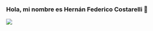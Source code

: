 ### Hola, mi nombre es Hernán Federico Costarelli 👋

<!--
**hernancostarelli/hernancostarelli** is a ✨ _special_ ✨ repository because its `README.md` (this file) appears on your GitHub profile.

Here are some ideas to get you started:

- 🔭 I’m currently working on ...
- 🌱 I’m currently learning ...
- 👯 I’m looking to collaborate on ...
- 🤔 I’m looking for help with ...
- 💬 Ask me about ...
- 📫 How to reach me: ...
- 😄 Pronouns: ...
- ⚡ Fun fact: ...
-->
 <img src="https://cdn.jsdelivr.net/gh/devicons/devicon@latest/icons/git/git-original-wordmark.svg" />
